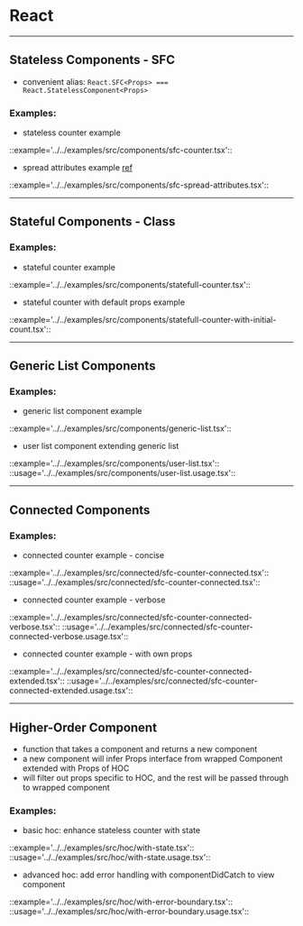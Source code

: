 # React

---

## Stateless Components - SFC
- convenient alias: `React.SFC<Props> === React.StatelessComponent<Props>`

### Examples:

- stateless counter example

::example='../../examples/src/components/sfc-counter.tsx'::

- spread attributes example [ref](https://facebook.github.io/react/docs/jsx-in-depth.html#spread-attributes)

::example='../../examples/src/components/sfc-spread-attributes.tsx'::

---

## Stateful Components - Class

### Examples:

- stateful counter example

::example='../../examples/src/components/statefull-counter.tsx'::

- stateful counter with default props example

::example='../../examples/src/components/statefull-counter-with-initial-count.tsx'::

---

## Generic List Components

### Examples:

- generic list component example

::example='../../examples/src/components/generic-list.tsx'::

- user list component extending generic list

::example='../../examples/src/components/user-list.tsx'::
::usage='../../examples/src/components/user-list.usage.tsx'::

---

## Connected Components

### Examples:

- connected counter example - concise

::example='../../examples/src/connected/sfc-counter-connected.tsx'::
::usage='../../examples/src/connected/sfc-counter-connected.tsx'::

- connected counter example - verbose

::example='../../examples/src/connected/sfc-counter-connected-verbose.tsx'::
::usage='../../examples/src/connected/sfc-counter-connected-verbose.usage.tsx'::

- connected counter example - with own props

::example='../../examples/src/connected/sfc-counter-connected-extended.tsx'::
::usage='../../examples/src/connected/sfc-counter-connected-extended.usage.tsx'::

---

## Higher-Order Component
- function that takes a component and returns a new component
- a new component will infer Props interface from wrapped Component extended with Props of HOC
- will filter out props specific to HOC, and the rest will be passed through to wrapped component

### Examples:

- basic hoc: enhance stateless counter with state

::example='../../examples/src/hoc/with-state.tsx'::
::usage='../../examples/src/hoc/with-state.usage.tsx'::

- advanced hoc: add error handling with componentDidCatch to view component

::example='../../examples/src/hoc/with-error-boundary.tsx'::
::usage='../../examples/src/hoc/with-error-boundary.usage.tsx'::
